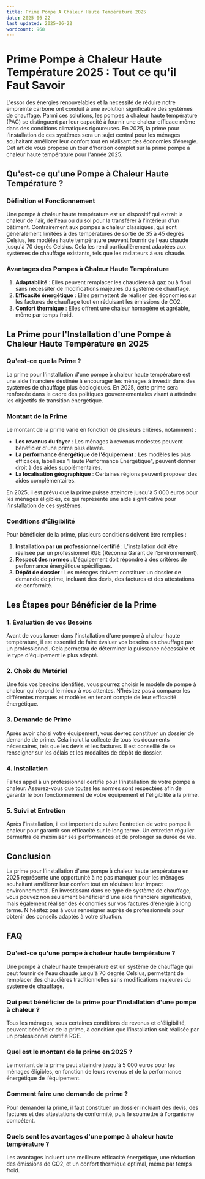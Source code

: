 ```yaml
---
title: Prime Pompe A Chaleur Haute Température 2025
date: 2025-06-22
last_updated: 2025-06-22
wordcount: 968
---
```


# Prime Pompe à Chaleur Haute Température 2025 : Tout ce qu'il Faut Savoir

L'essor des énergies renouvelables et la nécessité de réduire notre empreinte carbone ont conduit à une évolution significative des systèmes de chauffage. Parmi ces solutions, les pompes à chaleur haute température (PAC) se distinguent par leur capacité à fournir une chaleur efficace même dans des conditions climatiques rigoureuses. En 2025, la prime pour l'installation de ces systèmes sera un sujet central pour les ménages souhaitant améliorer leur confort tout en réalisant des économies d'énergie. Cet article vous propose un tour d'horizon complet sur la prime pompe à chaleur haute température pour l'année 2025.

## Qu'est-ce qu'une Pompe à Chaleur Haute Température ?

### Définition et Fonctionnement

Une pompe à chaleur haute température est un dispositif qui extrait la chaleur de l'air, de l'eau ou du sol pour la transférer à l'intérieur d'un bâtiment. Contrairement aux pompes à chaleur classiques, qui sont généralement limitées à des températures de sortie de 35 à 45 degrés Celsius, les modèles haute température peuvent fournir de l'eau chaude jusqu'à 70 degrés Celsius. Cela les rend particulièrement adaptées aux systèmes de chauffage existants, tels que les radiateurs à eau chaude.

### Avantages des Pompes à Chaleur Haute Température

1. **Adaptabilité** : Elles peuvent remplacer les chaudières à gaz ou à fioul sans nécessiter de modifications majeures du système de chauffage.
2. **Efficacité énergétique** : Elles permettent de réaliser des économies sur les factures de chauffage tout en réduisant les émissions de CO2.
3. **Confort thermique** : Elles offrent une chaleur homogène et agréable, même par temps froid.

## La Prime pour l'Installation d'une Pompe à Chaleur Haute Température en 2025

### Qu'est-ce que la Prime ?

La prime pour l'installation d'une pompe à chaleur haute température est une aide financière destinée à encourager les ménages à investir dans des systèmes de chauffage plus écologiques. En 2025, cette prime sera renforcée dans le cadre des politiques gouvernementales visant à atteindre les objectifs de transition énergétique.

### Montant de la Prime

Le montant de la prime varie en fonction de plusieurs critères, notamment :

- **Les revenus du foyer** : Les ménages à revenus modestes peuvent bénéficier d'une prime plus élevée.
- **La performance énergétique de l'équipement** : Les modèles les plus efficaces, labellisés "Haute Performance Énergétique", peuvent donner droit à des aides supplémentaires.
- **La localisation géographique** : Certaines régions peuvent proposer des aides complémentaires.

En 2025, il est prévu que la prime puisse atteindre jusqu'à 5 000 euros pour les ménages éligibles, ce qui représente une aide significative pour l'installation de ces systèmes.

### Conditions d'Éligibilité

Pour bénéficier de la prime, plusieurs conditions doivent être remplies :

1. **Installation par un professionnel certifié** : L'installation doit être réalisée par un professionnel RGE (Reconnu Garant de l’Environnement).
2. **Respect des normes** : L'équipement doit répondre à des critères de performance énergétique spécifiques.
3. **Dépôt de dossier** : Les ménages doivent constituer un dossier de demande de prime, incluant des devis, des factures et des attestations de conformité.

## Les Étapes pour Bénéficier de la Prime

### 1. Évaluation de vos Besoins

Avant de vous lancer dans l'installation d'une pompe à chaleur haute température, il est essentiel de faire évaluer vos besoins en chauffage par un professionnel. Cela permettra de déterminer la puissance nécessaire et le type d'équipement le plus adapté.

### 2. Choix du Matériel

Une fois vos besoins identifiés, vous pourrez choisir le modèle de pompe à chaleur qui répond le mieux à vos attentes. N'hésitez pas à comparer les différentes marques et modèles en tenant compte de leur efficacité énergétique.

### 3. Demande de Prime

Après avoir choisi votre équipement, vous devrez constituer un dossier de demande de prime. Cela inclut la collecte de tous les documents nécessaires, tels que les devis et les factures. Il est conseillé de se renseigner sur les délais et les modalités de dépôt de dossier.

### 4. Installation

Faites appel à un professionnel certifié pour l'installation de votre pompe à chaleur. Assurez-vous que toutes les normes sont respectées afin de garantir le bon fonctionnement de votre équipement et l'éligibilité à la prime.

### 5. Suivi et Entretien

Après l'installation, il est important de suivre l'entretien de votre pompe à chaleur pour garantir son efficacité sur le long terme. Un entretien régulier permettra de maximiser ses performances et de prolonger sa durée de vie.

## Conclusion

La prime pour l'installation d'une pompe à chaleur haute température en 2025 représente une opportunité à ne pas manquer pour les ménages souhaitant améliorer leur confort tout en réduisant leur impact environnemental. En investissant dans ce type de système de chauffage, vous pouvez non seulement bénéficier d'une aide financière significative, mais également réaliser des économies sur vos factures d'énergie à long terme. N'hésitez pas à vous renseigner auprès de professionnels pour obtenir des conseils adaptés à votre situation.

## FAQ

### Qu'est-ce qu'une pompe à chaleur haute température ?

Une pompe à chaleur haute température est un système de chauffage qui peut fournir de l'eau chaude jusqu'à 70 degrés Celsius, permettant de remplacer des chaudières traditionnelles sans modifications majeures du système de chauffage.

### Qui peut bénéficier de la prime pour l'installation d'une pompe à chaleur ?

Tous les ménages, sous certaines conditions de revenus et d'éligibilité, peuvent bénéficier de la prime, à condition que l'installation soit réalisée par un professionnel certifié RGE.

### Quel est le montant de la prime en 2025 ?

Le montant de la prime peut atteindre jusqu'à 5 000 euros pour les ménages éligibles, en fonction de leurs revenus et de la performance énergétique de l'équipement.

### Comment faire une demande de prime ?

Pour demander la prime, il faut constituer un dossier incluant des devis, des factures et des attestations de conformité, puis le soumettre à l'organisme compétent.

### Quels sont les avantages d'une pompe à chaleur haute température ?

Les avantages incluent une meilleure efficacité énergétique, une réduction des émissions de CO2, et un confort thermique optimal, même par temps froid.